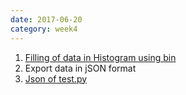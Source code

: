 ```yaml
---
date: 2017-06-20
category: week4
---
```

1. [Filling of data in Histogram using bin](https://github.com/histogrammar/histogrammar-python/commit/7df739224614d0d6e5d78b0ac39916a57cb63732)
2. Export data in jSON format
3. [Json of test.py](https://github.com/histogrammar/histogrammar-python/commit/7cd78ebf7c943f925806aabaef6a788036a84406)
